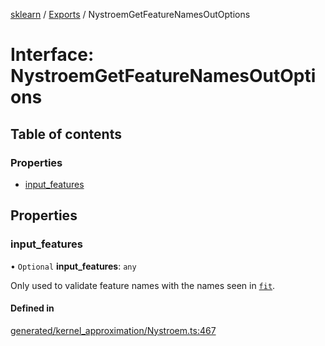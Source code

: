 [sklearn](../readme.md) / [Exports](../modules.md) / NystroemGetFeatureNamesOutOptions

# Interface: NystroemGetFeatureNamesOutOptions

## Table of contents

### Properties

- [input\_features](NystroemGetFeatureNamesOutOptions.md#input_features)

## Properties

### input\_features

• `Optional` **input\_features**: `any`

Only used to validate feature names with the names seen in [`fit`](#sklearn.kernel_approximation.Nystroem.fit "sklearn.kernel_approximation.Nystroem.fit").

#### Defined in

[generated/kernel_approximation/Nystroem.ts:467](https://github.com/transitive-bullshit/scikit-learn-ts/blob/367336a/packages/sklearn/src/generated/kernel_approximation/Nystroem.ts#L467)

